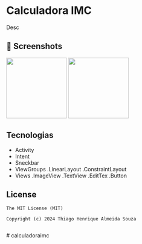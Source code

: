 # Calculadora IMC
Desc

## :camera_flash: Screenshots
<!-- You can add more screenshots here if you like -->
<img src="https://github.com/user-attachments/assets/cc59cec7-5186-4501-b51c-95046257c889" width=160/> 
<img src="https://github.com/user-attachments/assets/6581a634-db68-4ba7-ab2c-478f719acc56" width=160/>

## Tecnologias
- Activity
- Intent
- Sneckbar
- ViewGroups
  .LinearLayout
  .ConstraintLayout
- Views
  .ImageView
  .TextView
  .EditTex
  .Button


## License
```
The MIT License (MIT)

Copyright (c) 2024 Thiago Henrique Almeida Souza


```
#   c a l c u l a d o r a i m c 
 
 
